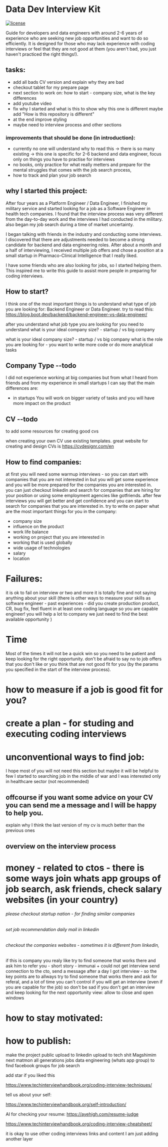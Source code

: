 # Data Dev Interview Kit
[![license](https://img.shields.io/github/license/pydantic/pydantic.svg)](https://github.com/pydantic/pydantic/blob/main/LICENSE)

Guide for developers and data engineers with around 2-6 years of
experience who are seeking new job opportunities and want to do so efficiently. It is
designed for those who may lack experience with coding interviews or feel that they are
not good at them (you aren't bad, you just haven't practiced the right things!).



## tasks:
 - add all bads CV version and explain why they are bad
 - checkout tablet for my prepare page
 - next section to work on: how to start - company size, what is the key differences
 - add youtube video 
 - fix why I started and what is this to show why this one is different maybe add "How is this repository is different"
 - at the end improve styling
 - maybe need to interview process and other sections

### improvements that should be done (in introduction):
- currently no one will understand why to read this -> there is so many existing -> 
this one is specific for 2-6 backend and data engineer, focus only on things you have to practise for interviews
- no books, only practice for what really metters
and prepare for the mental struggles that comes with the job search process,
- how to track and plan your job search  


## why I started this project:
After four years as a Platform Engineer / Data Engineer, I finished my military service and started
looking for a job as a Software Engineer in health tech companies. I found that the interview
process was very different from the day-to-day work and the interviews I had conducted in the military.
also began my job search during a time of market uncertainty.

I began talking with friends in the industry and conducting some interviews. I discovered that
there are adjustments needed to become a strong candidate for backend and data engineering roles.
After about a month and a half of interviewing, I received multiple job offers and chose a position at a small startup in Pharmaco-Clinical Intelligence that I really liked.

I have some friends who are also looking for jobs, so I started helping them. This inspired me to
write this guide to assist more people in preparing for coding interviews.




## How to start?

I think one of the most important things is to understand what type of job you are looking for: Backend Engineer or Data Engineer.
try to read this: https://blog.boot.dev/backend/backend-engineer-vs-data-engineer/

after you understand what job type you are looking for you need to understand what is your ideal company size? - startup / vs big company


what is your ideal company size? - startup / vs big company
what is the role you are looking for - you want to write more code or do more analytical tasks


## Company Type --todo
I did not experience working at big companies but from what I heard from friends and from my experience in small startups I can say that the main differences are:
- in startups You will work on bigger variety of tasks and you will have more impact on the product


## CV --todo
to add some resources for creating good cvs

when creating your own CV use existing templates.
great website for creating and design CVs is https://cvdesignr.com/en

## How to find companies:
at first you will need some warmup interviews - so you can start with companies that you are not interested in but you will get some experience and you will be more prepared for the companies you are interested in.  
you can just checkout linkedin and search for companies that are hiring for your position or using some employment agencies like gotfriends.
after few interviews you will get better and get confidence and you can start to search for companies that you are interested in.
try to write on paper what are the most important things for you in the company:
- company size
-  influence on the product
- work life balance
- working on project that you are interested in
- working that is used globally
- wide usage of technologies
- salary
- location





# Failures:
it is ok to fail on interview or two and more it is totally fine and not saying anything about your skill
(there is other ways to measure your skills as software engineer - past experiences - did you create production product, CR, bug fix, feel fluent in at least one coding language so you are capable engineer! you will help a lot to company we just need to find the best available opportunity )


# Time
Most of the times it will not be a quick win so you need to be patient and keep looking for the right opportunity.
don't be afraid to say no to job offers that you don't like or you think that are not good fit for you (by the params you specified in the start of the interview process).

# how to measure if a job is good fit for you?


# create a plan - for studing and executing coding interviews


# unconventional ways to find job:
I hope most of you will not need this section but maybe it will be helpful to few
I started to searching job in the middle of war and I was interested only in healthcare sector (not recommended)


## offcourse if you want some advice on your CV you can send me a message and I will be happy to help you.  



explain why I think the last version of my cv 
is much better than the previous ones 


## overview on the interview process


# money - related to ctos - there is some ways join whats app groups of job search, ask friends, check salary websites (in your country)


###### please checkout startup nation - for finding similar companies 
###### set job recommendation daily mail in linkedin
###### checkout the companies websites - sometimes it is different from linkedin,
if this is company you realy like try to find someone that works there and ask him to refer you - short story - immunai + 
could not get interview send connection to the cto, send a message after a day I got interview - so the key points 
are to allways try to find someone that works there and ask for referal, and a lot of time you can't control if
you will get an interview (even if you are capable for the job) so don't be sad if you don't get an interview
and keep looking for the next opportunity
view:
allow to close and open windows




# how to stay motivated:


# how to publish:
make the project public
upload to linkedin
upload to tech shit
Magshimim next
matmon all generations
jobs data engineering (whats app group)
to find facebook groups for job search


add star if you liked this


https://www.techinterviewhandbook.org/coding-interview-techniques/

tell us about your self:

https://www.techinterviewhandbook.org/self-introduction/


AI for checking your resume:
https://ayehigh.com/resume-judge



https://www.techinterviewhandbook.org/coding-interview-cheatsheet/


it is okay to use other coding interviews
links and content I am just adding another layer